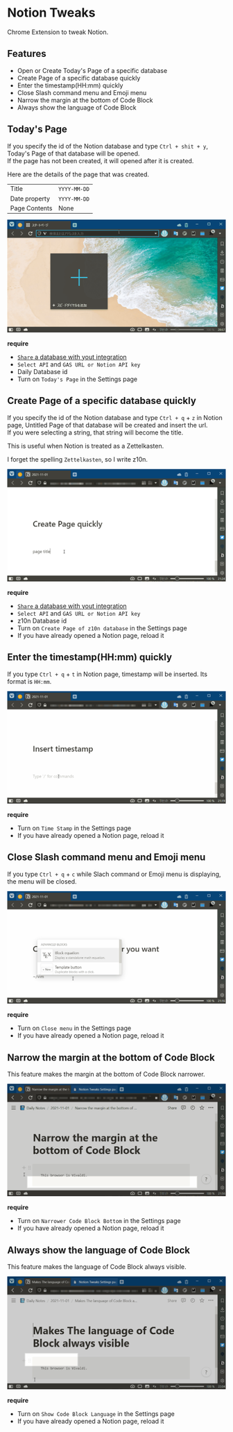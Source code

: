 # Notion Tweaks
Chrome Extension to tweak Notion.


## Features

+ Open or Create Today's Page of a specific database
+ Create Page of a specific database quickly
+ Enter the timestamp(HH:mm) quickly
+ Close Slash command menu and Emoji menu
+ Narrow the margin at the bottom of Code Block
+ Always show the language of Code Block


## Today's Page
If you specify the id of the Notion database and type `Ctrl + shit + y`,
Today's Page of that database will be opened.  
If the page has not been created, it will opened after it is created.  

Here are the details of the page that was created.

|               |              |
|---------------|--------------|
| Title         | `YYYY-MM-DD` |
| Date property | `YYYY-MM-DD` |
| Page Contents | None         |

![onTodayPage](./imgs/onTodayPage.gif)

**require**

+ [`Share` a database with yout integration](https://developers.notion.com/docs)
+ `Select API` and `GAS URL or Notion API key`
+ Daily Database id
+ Turn on `Today's Page` in the Settings page


## Create Page of a specific database quickly
If you specify the id of the Notion database and type `Ctrl + q` + `z` in Notion page,
Untitled Page of that database will be created and insert the url.  
If you were selecting a string, that string will become the title.  

This is useful when Notion is treated as a Zettelkasten.  

I forget the spelling `Zettelkasten`, so I write z10n.  

![onCreateZ10n](./imgs/onCreateZ10n.gif)

**require**

+ [`Share` a database with yout integration](https://developers.notion.com/docs)
+ `Select API` and `GAS URL or Notion API key`
+ z10n Database id
+ Turn on `Create Page of z10n database` in the Settings page
+ If you have already opened a Notion page, reload it


## Enter the timestamp(HH:mm) quickly
If you type `Ctrl + q` + `t` in Notion page,
timestamp will be inserted. Its format is `HH:mm`.  

![onTimeStamp](./imgs/onTimeStamp.gif)

**require**
+ Turn on `Time Stamp` in the Settings page
+ If you have already opened a Notion page, reload it


## Close Slash command menu and Emoji menu
If you type `Ctrl + q` + `c` while Slach command or Emoji menu is displaying,
the menu will be closed.  

![onCloseMenu](./imgs/onCloseMenu.gif)

**require**
+ Turn on `Close menu` in the Settings page
+ If you have already opened a Notion page, reload it


## Narrow the margin at the bottom of Code Block
This feature makes the margin at the bottom of Code Block narrower.  

![NarrowerCodeBlockBottom](./imgs/NarrowerCodeBlockBottom.gif)

**require**
+ Turn on `Narrower Code Block Bottom` in the Settings page
+ If you have already opened a Notion page, reload it


## Always show the language of Code Block
This feature makes the language of Code Block always visible.  

![ShowCodeBlockLanguage](./imgs/ShowCodeBlockLanguage.gif)

**require**
+ Turn on `Show Code Block Language` in the Settings page
+ If you have already opened a Notion page, reload it

